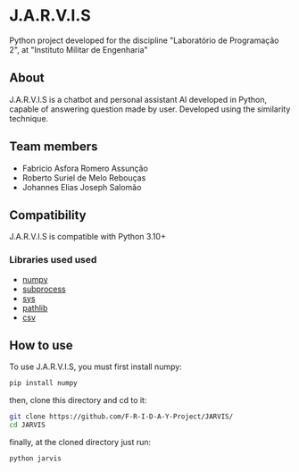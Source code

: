 # J.A.R.V.I.S


Python project developed for the discipline "Laboratório de Programação 2", at "Instituto Militar de Engenharia"

## About 

J.A.R.V.I.S is a chatbot and personal assistant AI developed in Python, capable of answering question made by user. Developed using the similarity technique.

## Team members

- Fabricio Asfora Romero Assunção
- Roberto Suriel de Melo Rebouças
- Johannes Elias Joseph Salomão

## Compatibility

J.A.R.V.I.S is compatible with Python 3.10+

### Libraries used used
- [numpy](https://numpy.org/)
- [subprocess](https://docs.python.org/3/library/subprocess.html)
- [sys](https://docs.python.org/3/library/sys.html)
- [pathlib](https://docs.python.org/3/library/pathlib.html)
- [csv](https://docs.python.org/3/library/csv.html)

## How to use
To use J.A.R.V.I.S, you must first install numpy:
```sh
pip install numpy
```
then, clone this directory and cd to it:
```sh
git clone https://github.com/F-R-I-D-A-Y-Project/JARVIS/
cd JARVIS
```
finally, at the cloned directory just run:
```sh
python jarvis
```
